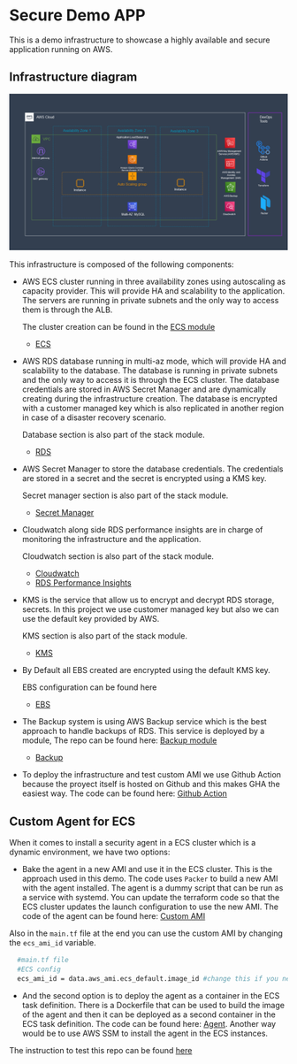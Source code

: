 # Secure Demo APP

This is a demo infrastructure to showcase a highly available and secure application running on AWS.

## Infrastructure diagram

![Infrastructure diagram](./img/diagram.png)

This infrastructure is composed of the following components:

- AWS ECS cluster running in three availability zones using autoscaling as capacity provider. This will provide HA and scalability to the application. The servers are running in private subnets and the only way to access them is through the ALB. 

  The cluster creation can be found in the [ECS module](./infrastructure/modules/stack) 

    - [ECS](./infrastructure/modules/ecs)

- AWS RDS database running in multi-az mode, which will provide HA and scalability to the database. The database is running in private subnets and the only way to access it is through the ECS cluster. The database credentials are stored in AWS Secret Manager and are dynamically creating during the infrastructure creation. The database is encrypted with a customer managed key which is also replicated in another region in case of a disaster recovery scenario.

  Database section is also part of the stack module.

    - [RDS](./infrastructure/modules/stack/rds.tf)

- AWS Secret Manager to store the database credentials. The credentials are stored in a secret and the secret is encrypted using a KMS key.

  Secret manager section is also part of the stack module.

    - [Secret Manager](./infrastructure/modules/stack/secrets.tf)

- Cloudwatch along side RDS performance insights are in charge of monitoring the infrastructure and the application.

  Cloudwatch section is also part of the stack module.

    - [Cloudwatch](./infrastructure/modules/stack/cloudwatch.tf)
    - [RDS Performance Insights](./infrastructure/modules/stack/rds.tf)

- KMS is the service that allow us to encrypt and decrypt RDS storage, secrets. In this project we use customer managed key but also we can use the default key provided by AWS. 
  
    KMS section is also part of the stack module.
  
    - [KMS](./infrastructure/modules/stack/kms.tf)

- By Default all EBS created are encrypted using the default KMS key.

  EBS configuration can be found here

    - [EBS](./infrastructure/ebs.tf)

- The Backup system is using AWS Backup service which is the best approach to handle backups of RDS. This service is deployed by a module, The repo can be found here: [Backup module](https://github.com/davejfranco/terraform-aws-backup)

    - [Backup](./infrastructure/backup.tf)

- To deploy the infrastructure and test custom AMI we use Github Action because the proyect itself is hosted on Github and this makes GHA the easiest way. The code can be found here: [Github Action](./.github/workflows)


## Custom Agent for ECS

When it comes to install a security agent in a ECS cluster which is a dynamic environment, we have two options:

- Bake the agent in a new AMI and use it in the ECS cluster. This is the approach used in this demo. The code uses `Packer` to build a new AMI with the agent installed. The agent is a dummy script that can be run as a service with systemd. You can update the terraform code so that the ECS cluster updates the launch configuration to use the new AMI. The code of the agent can be found here: [Custom AMI](./customAMI)

Also in the `main.tf` file at the end you can use the custom AMI by changing the `ecs_ami_id` variable.

```bash	
  #main.tf file
  #ECS config
  ecs_ami_id = data.aws_ami.ecs_default.image_id #change this if you need a custom ami id
```

- And the second option is to deploy the agent as a container in the ECS task definition. There is a Dockerfile that can be used to build the image of the agent and then it can be deployed as a second container in the ECS task definition. The code can be found here: [Agent](./agent). Another way would be to use AWS SSM to install the agent in the ECS instances. 

The instruction to test this repo can be found [here](INSTRUCTIONS.md)